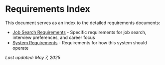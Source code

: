 # Requirements Index

This document serves as an index to the detailed requirements documents:

- [Job Search Requirements](requirements/job_search_requirements.md) - Specific requirements for job search, interview preferences, and career focus
- [System Requirements](requirements/system_requirements.md) - Requirements for how this system should operate

*Last updated: May 7, 2025*